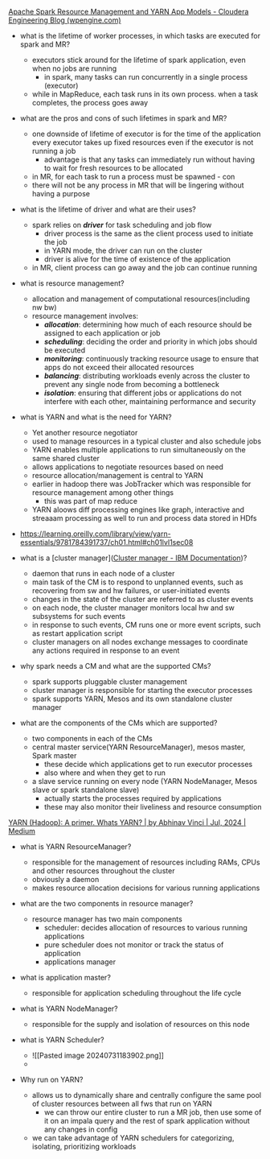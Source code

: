 [Apache Spark Resource Management and YARN App Models - Cloudera Engineering Blog (wpengine.com)](https://clouderatemp.wpengine.com/blog/2014/05/apache-spark-resource-management-and-yarn-app-models/)
- what is the lifetime of worker processes, in which tasks are executed for spark and MR?
	- executors stick around for the lifetime of spark application, even when no jobs are running
		- in spark, many tasks can run concurrently in a single process (executor)
	- while in MapReduce, each task runs in its own process. when a task completes, the process goes away
- what are the pros and cons of such lifetimes in spark and MR? 
	- one downside of lifetime of executor is for the time of the application every executor takes up fixed resources even if the executor is not running a job
		- advantage is that any tasks can immediately run without having to wait for fresh resources to be allocated
	- in MR, for each task to run a process must be spawned - con
	- there will not be any process in MR that will be lingering without having a purpose

- what is the lifetime of driver and what are their uses? 
	- spark relies on ***driver*** for task scheduling and job flow
		- driver process is the same as the client process used to initiate the job
		- in YARN mode, the driver can run on the cluster
		- driver is alive for the time of existence of the application
	- in MR, client process can go away and the job can continue running
- what is resource management?
	- allocation and management of computational resources(including nw bw)
	- resource management involves:
		- ***allocation***: determining how much of each resource should be assigned to each application or job
		- ***scheduling***: deciding the order and priority in which jobs should be executed
		- ***monitoring***: continuously tracking resource usage to ensure that apps do not exceed their allocated resources
		- ***balancing***: distributing workloads evenly across the cluster to prevent any single node from becoming a bottleneck
		- ***isolation***: ensuring that different jobs or applications do not interfere with each other, maintaining performance and security
- what is YARN and what is the need for YARN? 
	- Yet another resource negotiator
	- used to manage resources in a typical cluster and also schedule jobs
	- YARN enables multiple applications to run simultaneously on the same shared cluster
	- allows applications to negotiate resources based on need
	- resource allocation/management is central to YARN
	- earlier in hadoop there was JobTracker which was responsible for resource management among other things
		- this was part of map reduce
	- YARN aloows diff processing engines like graph, interactive and streaaam processing as well to run and process data stored in HDfs
- https://learning.oreilly.com/library/view/yarn-essentials/9781784391737/ch01.html#ch01lvl1sec08
- what is a [cluster manager]([Cluster manager - IBM Documentation](https://www.ibm.com/docs/en/powerha-aix/7.2?topic=software-cluster-manager))?
	- daemon that runs in each node of a cluster
	- main task of the CM is to respond to unplanned events, such as recovering from sw and hw failures, or user-initiated events
	- changes in the state of the cluster are referred to as cluster events
	- on each node, the cluster manager monitors local hw and sw subsystems for such events
	- in response to such events, CM runs one or more event scripts, such as restart application script
	- cluster managers on all nodes exchange messages to coordinate any actions required in response to an event
- why spark needs a CM and what are the supported CMs?
	- spark supports pluggable cluster management
	- cluster manager is responsible for starting the executor processes
	- spark supports YARN, Mesos and its own standalone cluster manager
- what are the components of the CMs which are supported?
	- two components in each of the CMs
	- central master service(YARN ResourceManager), mesos master, Spark master
		- these decide which applications get to run executor processes
		- also where and when they get to run
	- a slave service running on every node (YARN NodeManager, Mesos slave or spark standalone slave) 
		- actually starts the processes required by applications
		- these may also monitor their liveliness and resource consumption

[YARN (Hadoop): A primer. Whats YARN? | by Abhinav Vinci | Jul, 2024 | Medium](https://medium.com/@vinciabhinav7/yarn-hadoop-a-primer-a381378768ae)

- what is YARN ResourceManager?
	- responsible for the management of resources including RAMs, CPUs and other resources throughout the cluster
	- obviously a daemon
	- makes resource allocation decisions for various running applications

- what are the two components in resource manager?
	- resource manager has two main components
		- scheduler: decides allocation of resources to various running applications
		- pure scheduler does not monitor or track the status of application
		- applications manager
- what is application master?
	- responsible for application scheduling throughout the life cycle
- what is YARN NodeManager?
	- responsible for the supply and isolation of resources on this node

- what is YARN Scheduler?
	- ![[Pasted image 20240731183902.png]]
	- 
- Why run on YARN?
	- allows us to dynamically share and centrally configure the same pool of cluster resources between all fws that run on YARN
		- we can throw our entire cluster to run a MR job, then use some of it on an impala query and the rest of spark application without any changes in config
	- we can take advantage of YARN schedulers for categorizing, isolating, prioritizing workloads